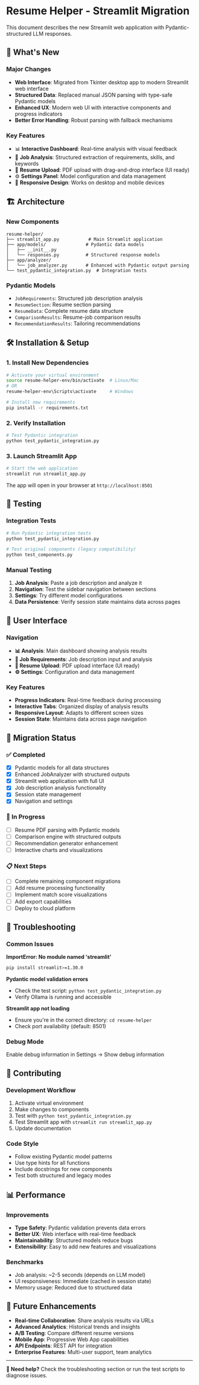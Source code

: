# Resume Helper - Streamlit Migration

This document describes the new Streamlit web application with Pydantic-structured LLM responses.

## 🚀 What's New

### Major Changes
- **Web Interface**: Migrated from Tkinter desktop app to modern Streamlit web interface
- **Structured Data**: Replaced manual JSON parsing with type-safe Pydantic models
- **Enhanced UX**: Modern web UI with interactive components and progress indicators
- **Better Error Handling**: Robust parsing with fallback mechanisms

### Key Features
- 📊 **Interactive Dashboard**: Real-time analysis with visual feedback
- 📝 **Job Analysis**: Structured extraction of requirements, skills, and keywords
- 🎯 **Resume Upload**: PDF upload with drag-and-drop interface (UI ready)
- ⚙️ **Settings Panel**: Model configuration and data management
- 📱 **Responsive Design**: Works on desktop and mobile devices

## 🏗️ Architecture

### New Components
```
resume-helper/
├── streamlit_app.py           # Main Streamlit application
├── app/models/               # Pydantic data models
│   ├── __init__.py
│   └── responses.py          # Structured response models
├── app/analyzer/
│   └── job_analyzer.py       # Enhanced with Pydantic output parsing
└── test_pydantic_integration.py  # Integration tests
```

### Pydantic Models
- `JobRequirements`: Structured job description analysis
- `ResumeSection`: Resume section parsing
- `ResumeData`: Complete resume data structure
- `ComparisonResults`: Resume-job comparison results
- `RecommendationResults`: Tailoring recommendations

## 🛠️ Installation & Setup

### 1. Install New Dependencies
```bash
# Activate your virtual environment
source resume-helper-env/bin/activate  # Linux/Mac
# OR
resume-helper-env\Scripts\activate     # Windows

# Install new requirements
pip install -r requirements.txt
```

### 2. Verify Installation
```bash
# Test Pydantic integration
python test_pydantic_integration.py
```

### 3. Launch Streamlit App
```bash
# Start the web application
streamlit run streamlit_app.py
```

The app will open in your browser at `http://localhost:8501`

## 🧪 Testing

### Integration Tests
```bash
# Run Pydantic integration tests
python test_pydantic_integration.py

# Test original components (legacy compatibility)
python test_components.py
```

### Manual Testing
1. **Job Analysis**: Paste a job description and analyze it
2. **Navigation**: Test the sidebar navigation between sections
3. **Settings**: Try different model configurations
4. **Data Persistence**: Verify session state maintains data across pages

## 📱 User Interface

### Navigation
- **📊 Analysis**: Main dashboard showing analysis results
- **📝 Job Requirements**: Job description input and analysis
- **🎯 Resume Upload**: PDF upload interface (UI ready)
- **⚙️ Settings**: Configuration and data management

### Key Features
- **Progress Indicators**: Real-time feedback during processing
- **Interactive Tabs**: Organized display of analysis results
- **Responsive Layout**: Adapts to different screen sizes
- **Session State**: Maintains data across page navigation

## 🔄 Migration Status

### ✅ Completed
- [x] Pydantic models for all data structures
- [x] Enhanced JobAnalyzer with structured outputs
- [x] Streamlit web application with full UI
- [x] Job description analysis functionality
- [x] Session state management
- [x] Navigation and settings

### 🚧 In Progress
- [ ] Resume PDF parsing with Pydantic models
- [ ] Comparison engine with structured outputs
- [ ] Recommendation generator enhancement
- [ ] Interactive charts and visualizations

### 📋 Next Steps
- [ ] Complete remaining component migrations
- [ ] Add resume processing functionality
- [ ] Implement match score visualizations
- [ ] Add export capabilities
- [ ] Deploy to cloud platform

## 🐛 Troubleshooting

### Common Issues

**ImportError: No module named 'streamlit'**
```bash
pip install streamlit>=1.30.0
```

**Pydantic model validation errors**
- Check the test script: `python test_pydantic_integration.py`
- Verify Ollama is running and accessible

**Streamlit app not loading**
- Ensure you're in the correct directory: `cd resume-helper`
- Check port availability (default: 8501)

### Debug Mode
Enable debug information in Settings → Show debug information

## 🤝 Contributing

### Development Workflow
1. Activate virtual environment
2. Make changes to components
3. Test with `python test_pydantic_integration.py`
4. Test Streamlit app with `streamlit run streamlit_app.py`
5. Update documentation

### Code Style
- Follow existing Pydantic model patterns
- Use type hints for all functions
- Include docstrings for new components
- Test both structured and legacy modes

## 📊 Performance

### Improvements
- **Type Safety**: Pydantic validation prevents data errors
- **Better UX**: Web interface with real-time feedback
- **Maintainability**: Structured models reduce bugs
- **Extensibility**: Easy to add new features and visualizations

### Benchmarks
- Job analysis: ~2-5 seconds (depends on LLM model)
- UI responsiveness: Immediate (cached in session state)
- Memory usage: Reduced due to structured data

## 🔮 Future Enhancements

- **Real-time Collaboration**: Share analysis results via URLs
- **Advanced Analytics**: Historical trends and insights
- **A/B Testing**: Compare different resume versions
- **Mobile App**: Progressive Web App capabilities
- **API Endpoints**: REST API for integration
- **Enterprise Features**: Multi-user support, team analytics

---

**📧 Need help?** Check the troubleshooting section or run the test scripts to diagnose issues.

